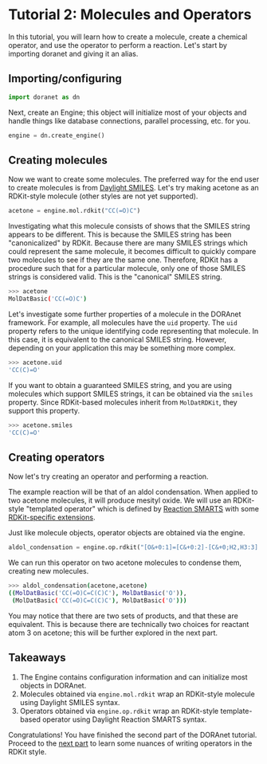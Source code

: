 # Tutorial 2: Molecules and Operators

In this tutorial, you will learn how to create a molecule, create a chemical operator, and use the operator to perform a reaction. Let's start by importing doranet and giving it an alias.

## Importing/configuring

```python
import doranet as dn
```

Next, create an Engine; this object will initialize most of your objects and
handle things like database connections, parallel processing, etc. for you.

```python
engine = dn.create_engine()
```

## Creating molecules

Now we want to create some molecules. The preferred way for the end user to create molecules is from [Daylight SMILES](https://daylight.com/dayhtml/doc/theory/theory.smiles.html). Let's try making acetone as an RDKit-style molecule (other styles are not yet supported).

```python
acetone = engine.mol.rdkit("CC(=O)C")
```

Investigating what this molecule consists of shows that the SMILES string appears to be different. This is because the SMILES string has been "canonicalized" by RDKit. Because there are many SMILES strings which could represent the same molecule, it becomes difficult to quickly compare two molecules to see if they are the same one. Therefore, RDKit has a procedure such that for a particular molecule, only one of those SMILES strings is considered valid. This is the "canonical" SMILES string.

```sh
>>> acetone
MolDatBasic('CC(=O)C')
```

Let's investigate some further properties of a molecule in the DORAnet framework. For example, all molecules have the `uid` property. The `uid` property refers to the unique identifying code representing that molecule. In this case, it is equivalent to the canonical SMILES string. However, depending on your application this may be something more complex.

```sh
>>> acetone.uid
'CC(C)=O'
```

If you want to obtain a guaranteed SMILES string, and you are using molecules which support SMILES strings, it can be obtained via the `smiles` property. Since RDKit-based molecules inherit from `MolDatRDKit`, they support this property.

```sh
>>> acetone.smiles
'CC(C)=O'
```

## Creating operators

Now let's try creating an operator and performing a reaction.

The example reaction will be that of an aldol condensation. When applied to two acetone molecules, it will produce mesityl oxide. We will use an RDKit-style "templated operator" which is defined by [Reaction SMARTS](https://www.daylight.com/dayhtml_tutorials/languages/smarts/#RXN) with some [RDKit-specific extensions](https://www.rdkit.org/docs/RDKit_Book.html#smarts-support-and-extensions).

Just like molecule objects, operator objects are obtained via the engine.

```python
aldol_condensation = engine.op.rdkit("[O&+0:1]=[C&+0:2]-[C&+0;H2,H3:3].[C&+0:4]=[O&+0:5]>>[*:1]=[*:2]-[*:3]=[*:4].[*:5]")
```

We can run this operator on two acetone molecules to condense them, creating new molecules.

```sh
>>> aldol_condensation(acetone,acetone)
((MolDatBasic('CC(=O)C=C(C)C'), MolDatBasic('O')),
 (MolDatBasic('CC(=O)C=C(C)C'), MolDatBasic('O')))
```

You may notice that there are two sets of products, and that these are equivalent. This is because there are technically two choices for reactant atom 3 on acetone; this will be further explored in the next part.

## Takeaways

1. The Engine contains configuration information and can initialize most objects in DORAnet.
2. Molecules obtained via `engine.mol.rdkit` wrap an RDKit-style molecule using Daylight SMILES syntax.
3. Operators obtained via `engine.op.rdkit` wrap an RDKit-style template-based operator using Daylight Reaction SMARTS syntax.

Congratulations! You have finished the second part of the DORAnet tutorial. Proceed to the [next part](./3-writing-operators.md) to learn some nuances of writing operators in the RDKit style.

